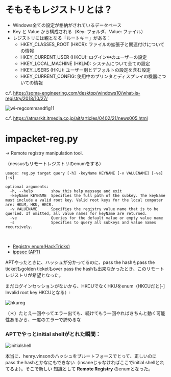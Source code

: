 # そもそもレジストリとは？

- Windows全ての設定が格納がされているデータベース
- Key と Value から構成される（Key: フォルダ、Value: ファイル）
- レジストリには親となる「ルートキー」がある：
  - HKEY_CLASSES_ROOT (HKCR): ファイルの拡張子と関連付けについての情報
  - HKEY_CURRENT_USER (HKCU): ログイン中のユーザーの設定
  - HKEY_LOCAL_MACHINE (HKLM): システムについて全ての設定
  - HKEY_USERS (HKU): ユーザー別とデフォルトの設定を含む設定
  - HKEY_CURRENT_CONFIG: 使用中のプリンタとディスプレイの機器についての情報

c.f. https://soma-engineering.com/desktop/windows10/what-is-registry/2018/10/27/

![wi-regcommandfig11](https://user-images.githubusercontent.com/85237728/159463179-4d183811-d171-4353-bf37-4b0fc156ebb1.png)

c.f. https://atmarkit.itmedia.co.jp/ait/articles/0402/21/news005.html

# impacket-reg.py

-> Remote registry manipulation tool.

（nessusもリモートレジストリのenumをする）
  
```
usage: reg.py target query [-h] -keyName KEYNAME [-v VALUENAME] [-ve] [-s]

optional arguments:
  -h, --help        show this help message and exit
  -keyName KEYNAME  Specifies the full path of the subkey. The keyName must include a valid root key. Valid root keys for the local computer are: HKLM, HKU, HKCR.
  -v VALUENAME      Specifies the registry value name that is to be queried. If omitted, all value names for keyName are returned.
  -ve               Queries for the default value or empty value name
  -s                Specifies to query all subkeys and value names recursively.
```
<br>

- [Registry enum(HackTricks)](https://book.hacktricks.xyz/windows/windows-local-privilege-escalation/privilege-escalation-with-autorun-binaries#registry)
- [ippsec (APT)](https://youtu.be/eRnqtXwCZVs?t=4051)

APTやったときに、ハッシュが分かってるのに、pass the hashもpass the ticketもgolden ticketもover pass the hashも出来なかったとき、このリモート
レジストリが希望となった。

まだログインセッションがないから、HKCUでなくHKUをenum（HKCUだと[-] Invalid root key HKCUとなる）:

![hkureg](https://user-images.githubusercontent.com/85237728/159431871-09c8ad6b-70c7-4c84-bd01-b2dacfa12a5b.png)

（＊）たとえ一回やってエラー出ても、続けてもう一回やればきちんと動く可能性あるから、一度のエラーで諦めるな

### APTでやっとinitial shellがとれた瞬間：

![initialshell](https://user-images.githubusercontent.com/85237728/159468911-7194f15f-836a-45b7-804f-139aefb96831.png)

本当に、henry.vinsonのハッシュをブルートフォースでとって、正しいのにpass the hashとかなにもできない（insaneじゃなければここでinitial shellとれてるよ）。そこで新しい
知識として **Remote Registry** のenumとなった。
